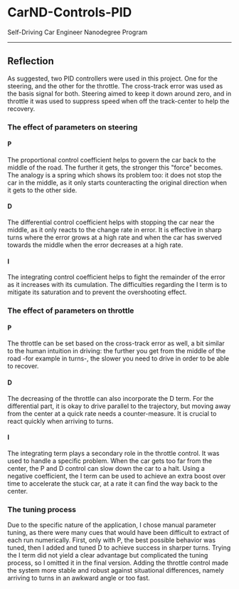 # CarND-Controls-PID
Self-Driving Car Engineer Nanodegree Program

---

## Reflection

As suggested, two PID controllers were used in this project. One for the steering, and the other for the throttle. The cross-track error was used as the basis signal for both. Steering aimed to keep it down around zero, and in throttle it was used to suppress speed when off the track-center to help the recovery.

### The effect of parameters on steering 

#### P
The proportional control coefficient helps to govern the car back to the middle of the road. The further it gets, the stronger this "force" becomes. The analogy is a spring which shows its problem too: it does not stop the car in the middle, as it only starts counteracting the original direction when it gets to the other side.

#### D
The differential control coefficient helps with stopping the car near the middle, as it only reacts to the change rate in error. It is effective in sharp turns where the error grows at a high rate and when the car has swerved towards the middle when the error decreases at a high rate.

#### I
The integrating control coefficient helps to fight the remainder of the error as it increases with its cumulation. The difficulties regarding the I term is to mitigate its saturation and to prevent the overshooting effect.

### The effect of parameters on throttle

#### P
The throttle can be set based on the cross-track error as well, a bit similar to the human intuition in driving: the further you get from the middle of the road -for example in turns-, the slower you need to drive in order to be able to recover.

#### D
The decreasing of the throttle can also incorporate the D term. For the differential part, it is okay to drive parallel to the trajectory, but moving away from the center at a quick rate needs a counter-measure. It is crucial to react quickly when arriving to turns.

#### I
The integrating term plays a secondary role in the throttle control. It was used to handle a specific problem. When the car gets too far from the center, the P and D control can slow down the car to a halt. Using a negative coefficient, the I term can be used to achieve an extra boost over time to accelerate the stuck car, at a rate it can find the way back to the center.

### The tuning process
Due to the specific nature of the application, I chose manual parameter tuning, as there were many cues that would have been difficult to extract of each run numerically. First, only with P, the best possible behavior was tuned, then I added and tuned D to achieve success in sharper turns. Trying the I term did not yield a clear advantage but complicated the tuning process, so I omitted it in the final version. Adding the throttle control made the system more stable and robust against situational differences, namely arriving to turns in an awkward angle or too fast.